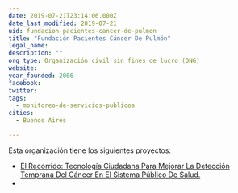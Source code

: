 ```yaml
---
date: 2019-07-21T23:14:06.000Z
date_last_modified: 2019-07-21
uid: fundacion-pacientes-cancer-de-pulmon
title: "Fundación Pacientes Cáncer De Pulmón"
legal_name: 
description: ""
org_type: Organización civil sin fines de lucro (ONG)
website: 
year_founded: 2006
facebook: 
twitter: 
tags:
  - monitoreo-de-servicios-publicos
cities: 
  - Buenos Aires

---
```


Esta organización tiene los siguientes proyectos:

- [El Recorrido: Tecnología Ciudadana Para Mejorar La Detección Temprana Del Cáncer En El Sistema Público De Salud.](/i/el-recorrido-tecnologia-ciudadana-para-mejorar-la-deteccion-temprana-del-cancer-en-el-sistema-publico-de-salud.html)
- [](/i/el-recorrido-tecnologia-ciudadana-para-mejorar-la-deteccion-temprana-del-cancer-en-el-sistema-publico-de-salud.html)
